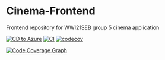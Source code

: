 # Cinema-Frontend
Frontend repository for WWI21SEB group 5 cinema application

[![CD to Azure](https://github.com/wwi21seb-group5cinema/Cinema-Frontend/actions/workflows/CD.yml/badge.svg?branch=master)](https://github.com/wwi21seb-group5cinema/Cinema-Frontend/actions/workflows/CD.yml)
[![CI](https://github.com/wwi21seb-group5cinema/Cinema-Frontend/actions/workflows/CI.yml/badge.svg?branch=master)](https://github.com/wwi21seb-group5cinema/Cinema-Frontend/actions/workflows/CI.yml)
[![codecov](https://codecov.io/github/wwi21seb-group5cinema/Cinema-Frontend/branch/master/graph/badge.svg?token=ONBCS8A5V9)](https://codecov.io/github/wwi21seb-group5cinema/Cinema-Frontend)

[![Code Coverage Graph](https://codecov.io/gh/wwi21seb-group5cinema/Cinema-Frontend/branch/master/graphs/sunburst.svg?token=ONBCS8A5V9)](https://codecov.io/github/wwi21seb-group5cinema/Cinema-Frontend)
